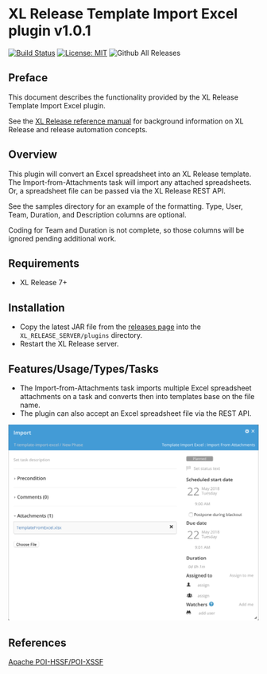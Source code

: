 # XL Release Template Import Excel plugin v1.0.1

[![Build Status][xlr-template-import-excel-plugin-travis-image]][xlr-template-import-excel-plugin-travis-url]
[![License: MIT][xlr-template-import-excel-plugin-license-image]][xlr-template-import-excel-plugin-license-url]
![Github All Releases][xlr-template-import-excel-plugin-downloads-image]

[xlr-template-import-excel-plugin-travis-image]: https://travis-ci.org/xebialabs-community/xlr-template-import-excel-plugin.svg?branch=master
[xlr-template-import-excel-plugin-travis-url]: https://travis-ci.org/xebialabs-community/xlr-template-import-excel-plugin
[xlr-template-import-excel-plugin-license-image]: https://img.shields.io/badge/License-MIT-yellow.svg
[xlr-template-import-excel-plugin-license-url]: https://opensource.org/licenses/MIT
[xlr-template-import-excel-plugin-downloads-image]: https://img.shields.io/github/downloads/xebialabs-community/xlr-template-import-excel-plugin/total.svg

## Preface

This document describes the functionality provided by the XL Release Template Import Excel plugin.

See the [XL Release reference manual](https://docs.xebialabs.com/xl-release) for background information on XL Release and release automation concepts.  

## Overview

This plugin will convert an Excel spreadsheet into an XL Release template.  The Import-from-Attachments task will import any attached spreadsheets.  Or, a spreadsheet file can be passed via the XL Release REST API.

See the samples directory for an example of the formatting.  Type, User, Team, Duration, and Description columns are optional.

Coding for Team and Duration is not complete, so those columns will be ignored pending additional work.

## Requirements

* XL Release 7+

## Installation

* Copy the latest JAR file from the [releases page](https://github.com/xebialabs-community/xlr-template-import-excel-plugin/releases) into the `XL_RELEASE_SERVER/plugins` directory.
* Restart the XL Release server.

## Features/Usage/Types/Tasks

* The Import-from-Attachments task imports multiple Excel spreadsheet attachments on a task and converts then into templates base on the file name.
* The plugin can also accept an Excel spreadsheet file via the REST API.

![[import-from-attachments-task]](images/import-from-attachments-task.png)

## References

[Apache POI-HSSF/POI-XSSF](https://poi.apache.org/spreadsheet/)

